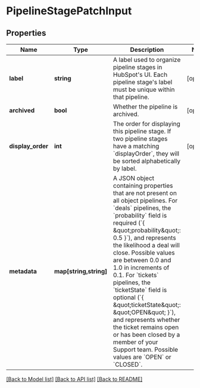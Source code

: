# PipelineStagePatchInput

## Properties
Name | Type | Description | Notes
------------ | ------------- | ------------- | -------------
**label** | **string** | A label used to organize pipeline stages in HubSpot&#39;s UI. Each pipeline stage&#39;s label must be unique within that pipeline. | [optional] 
**archived** | **bool** | Whether the pipeline is archived. | [optional] 
**display_order** | **int** | The order for displaying this pipeline stage. If two pipeline stages have a matching &#x60;displayOrder&#x60;, they will be sorted alphabetically by label. | [optional] 
**metadata** | **map[string,string]** | A JSON object containing properties that are not present on all object pipelines.  For &#x60;deals&#x60; pipelines, the &#x60;probability&#x60; field is required (&#x60;{ \&quot;probability\&quot;: 0.5 }&#x60;), and represents the likelihood a deal will close. Possible values are between 0.0 and 1.0 in increments of 0.1.  For &#x60;tickets&#x60; pipelines, the &#x60;ticketState&#x60; field is optional (&#x60;{ \&quot;ticketState\&quot;: \&quot;OPEN\&quot; }&#x60;), and represents whether the ticket remains open or has been closed by a member of your Support team. Possible values are &#x60;OPEN&#x60; or &#x60;CLOSED&#x60;. | 

[[Back to Model list]](../README.md#documentation-for-models) [[Back to API list]](../README.md#documentation-for-api-endpoints) [[Back to README]](../README.md)


